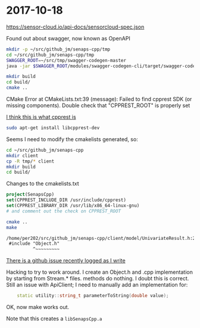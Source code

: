 # 2017-10-18

https://sensor-cloud.io/api-docs/sensorcloud-spec.json

Found out about swagger, now known as OpenAPI

```bash
mkdir -p ~/src/github_jm/senaps-cpp/tmp
cd ~/src/github_jm/senaps-cpp/tmp
SWAGGER_ROOT=~/src/tmp/swagger-codegen-master
java -jar $SWAGGER_ROOT/modules/swagger-codegen-cli/target/swagger-codegen-cli.jar generate -i https://sensor-cloud.io/api-docs/sensorcloud-spec.json -l cpprest -o ./
```
```sh
mkdir build
cd build/
cmake ..
```

CMake Error at CMakeLists.txt:39 (message): Failed to find cpprest SDK (or missing components).  Double check that "CPPREST_ROOT" is properly set

[I think this is what cpprest is](https://github.com/Microsoft/cpprestsdk)

```sh
sudo apt-get install libcpprest-dev
```

Seems I need to modify the cmakelists generated, so:
```sh
cd ~/src/github_jm/senaps-cpp
mkdir client
cp -R tmp/* client
mkdir build
cd build/
```
Changes to the cmakelists.txt

```Cmake
project(SenapsCpp)
set(CPPREST_INCLUDE_DIR /usr/include/cpprest)
set(CPPREST_LIBRARY_DIR /usr/lib/x86_64-linux-gnu)
# and comment out the check on CPPREST_ROOT
```

```sh
cmake ..
make
```

```txt
/home/per202/src/github_jm/senaps-cpp/client/model/UnivariateResult.h:26:10: fatal error: Object.h: No such file or directory
 #include "Object.h"
          ^~~~~~~~~~
```

[There is a github issue recently logged as I write](https://github.com/swagger-api/swagger-codegen/issues/6512)

Hacking to try to work around.
I create an Object.h and .cpp implementation by starting from Stream.* files. methods do nothing. I doubt this is correct.
Still an issue with ApiClient; I need to manually add an implementation for:
```c++
    static utility::string_t parameterToString(double value);
```

OK, now make works out.

Note that this creates a `libSenapsCpp.a`